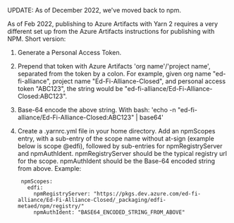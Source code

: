UPDATE: As of December 2022, we've moved back to npm.

As of Feb 2022, publishing to Azure Artifacts with Yarn 2 requires a very different set up from the Azure Artifacts
instructions for publishing with NPM. Short version:

1. Generate a Personal Access Token.
2. Prepend that token with Azure Artifacts 'org name'/'project name', separated from
the token by a colon. For example, given org name "ed-fi-alliance", project name "Ed-Fi-Alliance-Closed", and
personal access token "ABC123", the string would be "ed-fi-alliance/Ed-Fi-Alliance-Closed:ABC123".
3. Base-64 encode the above string. With bash: 'echo -n "ed-fi-alliance/Ed-Fi-Alliance-Closed:ABC123" | base64'
4. Create a .yarnrc.yml file in your home directory. Add an npmScopes entry, with a sub-entry of the scope name without
at-sign (example below is scope @edfi), followed by sub-entries for npmRegistryServer and npmAuthIdent. npmRegistryServer
should be the typical registry url for the scope. npmAuthIdent should be the Base-64 encoded string from above. Example:

        npmScopes:
          edfi:
            npmRegistryServer: "https://pkgs.dev.azure.com/ed-fi-alliance/Ed-Fi-Alliance-Closed/_packaging/edfi-metaed/npm/registry/"
            npmAuthIdent: "BASE64_ENCODED_STRING_FROM_ABOVE"
